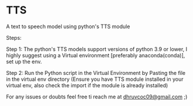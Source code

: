 # TTS
A text to speech model using python's TTS module

Steps:

Step 1: The python's TTS models support versions of python 3.9 or lower, I highly suggest using a Virtual environment [preferably anaconda(conda)], set up the env.

Step 2: Run the Python script in the Virtual Environment by Pasting the file in the virtual env directory (Ensure you have TTS module installed in your virtual env, also check the import if the module is already installed)

For any issues or doubts feel free ti reach me at dhruvcoc09@gmail.com ;)

